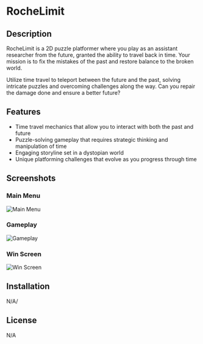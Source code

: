 # RocheLimit

## Description

RocheLimit is a 2D puzzle platformer where you play as an assistant researcher from the future, granted the ability to travel back in time. Your mission is to fix the mistakes of the past and restore balance to the broken world.

Utilize time travel to teleport between the future and the past, solving intricate puzzles and overcoming challenges along the way. Can you repair the damage done and ensure a better future?

## Features

- Time travel mechanics that allow you to interact with both the past and future
- Puzzle-solving gameplay that requires strategic thinking and manipulation of time
- Engaging storyline set in a dystopian world
- Unique platforming challenges that evolve as you progress through time

## Screenshots

### Main Menu
![Main Menu](https://ibb.co/KwR7WSK)

### Gameplay
![Gameplay](https://ibb.co/vc1wCCC)

### Win Screen
![Win Screen](https://ibb.co/NYJtTcq)

## Installation

N/A/

## License

N/A
